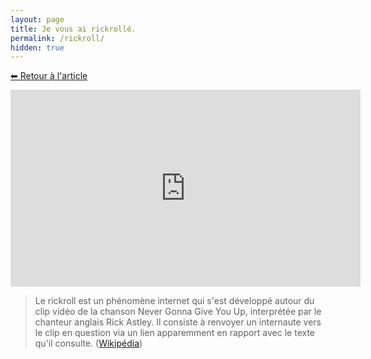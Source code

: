 ```yaml
---
layout: page
title: Je vous ai rickrollé.
permalink: /rickroll/
hidden: true
---
```


[⬅ Retour à l'article](/apprentissage-profond/#les-réseaux-de-neurones)

<iframe width="560" height="315" src="https://www.youtube.com/embed/dQw4w9WgXcQ?autoplay=1" frameborder="0" allowfullscreen></iframe>

>Le rickroll est un phénomène internet qui s'est développé autour du clip vidéo de la chanson Never Gonna Give You Up, interprétée par le chanteur anglais Rick Astley. Il consiste à renvoyer un internaute vers le clip en question via un lien apparemment en rapport avec le texte qu'il consulte. ([Wikipédia](https://fr.wikipedia.org/wiki/Rickroll))